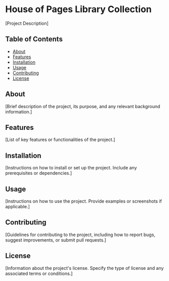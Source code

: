 # House of Pages Library Collection

[Project Description]

## Table of Contents
- [About](#about)
- [Features](#features)
- [Installation](#installation)
- [Usage](#usage)
- [Contributing](#contributing)
- [License](#license)

## About
[Brief description of the project, its purpose, and any relevant background information.]

## Features
[List of key features or functionalities of the project.]

## Installation
[Instructions on how to install or set up the project. Include any prerequisites or dependencies.]

## Usage
[Instructions on how to use the project. Provide examples or screenshots if applicable.]

## Contributing
[Guidelines for contributing to the project, including how to report bugs, suggest improvements, or submit pull requests.]

## License
[Information about the project's license. Specify the type of license and any associated terms or conditions.]


